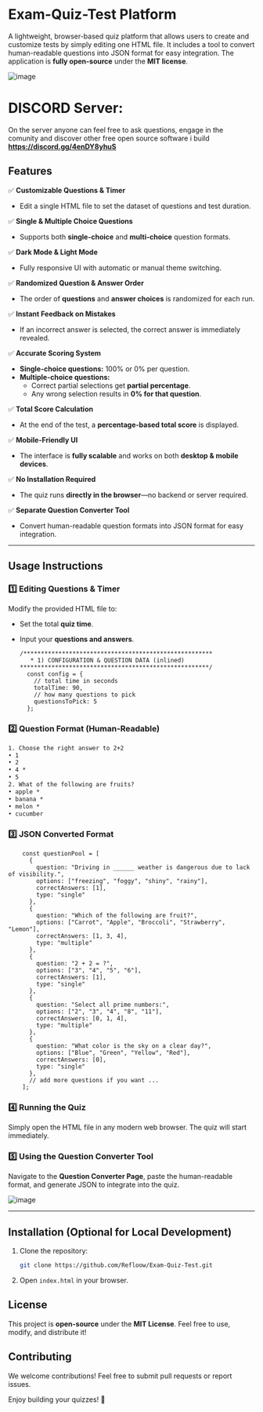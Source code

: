 # Exam-Quiz-Test Platform

A lightweight, browser-based quiz platform that allows users to create and customize tests by simply editing one HTML file. It includes a tool to convert human-readable questions into JSON format for easy integration. The application is **fully open-source** under the **MIT license**.


![image](https://github.com/user-attachments/assets/3ddddb5a-9f9b-4915-a84b-52cb98bbfdd7)

# DISCORD Server:
On the server anyone can feel free to ask questions, engage in the comunity and discover other free open source software i build
**https://discord.gg/4enDY8yhuS**

## Features

✅ **Customizable Questions & Timer**
- Edit a single HTML file to set the dataset of questions and test duration.

✅ **Single & Multiple Choice Questions**
- Supports both **single-choice** and **multi-choice** question formats.

✅ **Dark Mode & Light Mode**
- Fully responsive UI with automatic or manual theme switching.

✅ **Randomized Question & Answer Order**
- The order of **questions** and **answer choices** is randomized for each run.

✅ **Instant Feedback on Mistakes**
- If an incorrect answer is selected, the correct answer is immediately revealed.

✅ **Accurate Scoring System**
- **Single-choice questions:** 100% or 0% per question.
- **Multiple-choice questions:**
  - Correct partial selections get **partial percentage**.
  - Any wrong selection results in **0% for that question**.

✅ **Total Score Calculation**
- At the end of the test, a **percentage-based total score** is displayed.

✅ **Mobile-Friendly UI**
- The interface is **fully scalable** and works on both **desktop & mobile devices**.

✅ **No Installation Required**
- The quiz runs **directly in the browser**—no backend or server required.

✅ **Separate Question Converter Tool**
- Convert human-readable question formats into JSON format for easy integration.

---

## Usage Instructions

### 1️⃣ **Editing Questions & Timer**
Modify the provided HTML file to:
- Set the total **quiz time**.
- Input your **questions and answers**.

  ```
  /******************************************************
     * 1) CONFIGURATION & QUESTION DATA (inlined)
  ******************************************************/
    const config = {
      // total time in seconds
      totalTime: 90,
      // how many questions to pick
      questionsToPick: 5
    };
  ```

### 2️⃣ **Question Format (Human-Readable)**
```txt
1. Choose the right answer to 2+2
• 1
• 2
• 4 *
• 5
2. What of the following are fruits?
• apple *
• banana *
• melon *
• cucumber
```

### 3️⃣ **JSON Converted Format**
```
    const questionPool = [
      {
        question: "Driving in ______ weather is dangerous due to lack of visibility.",
        options: ["freezing", "foggy", "shiny", "rainy"],
        correctAnswers: [1],
        type: "single"
      },
      {
        question: "Which of the following are fruit?",
        options: ["Carrot", "Apple", "Broccoli", "Strawberry", "Lemon"],
        correctAnswers: [1, 3, 4],
        type: "multiple"
      },
      {
        question: "2 + 2 = ?",
        options: ["3", "4", "5", "6"],
        correctAnswers: [1],
        type: "single"
      },
      {
        question: "Select all prime numbers:",
        options: ["2", "3", "4", "8", "11"],
        correctAnswers: [0, 1, 4],
        type: "multiple"
      },
      {
        question: "What color is the sky on a clear day?",
        options: ["Blue", "Green", "Yellow", "Red"],
        correctAnswers: [0],
        type: "single"
      },
      // add more questions if you want ...
    ];
```

### 4️⃣ **Running the Quiz**
Simply open the HTML file in any modern web browser. The quiz will start immediately.

### 5️⃣ **Using the Question Converter Tool**
Navigate to the **Question Converter Page**, paste the human-readable format, and generate JSON to integrate into the quiz.

![image](https://github.com/user-attachments/assets/5b66c834-8760-46f0-a613-127d752f15b5)


---

## Installation (Optional for Local Development)
1. Clone the repository:
   ```sh
   git clone https://github.com/Refloow/Exam-Quiz-Test.git
   ```
2. Open `index.html` in your browser.


## License

This project is **open-source** under the **MIT License**. Feel free to use, modify, and distribute it!


## Contributing
We welcome contributions! Feel free to submit pull requests or report issues.


Enjoy building your quizzes! 🚀
